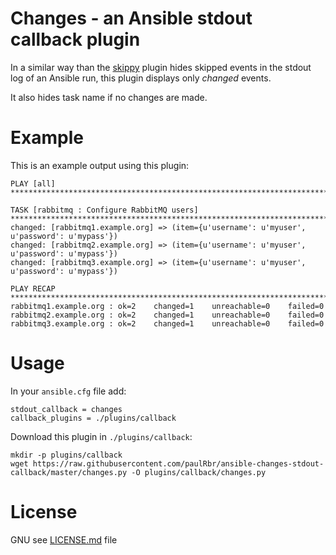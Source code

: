 Changes - an Ansible stdout callback plugin
==

In a similar way than the [skippy](https://github.com/ansible/ansible/blob/devel/lib/ansible/plugins/callback/skippy.py) plugin hides skipped events in the stdout log of an Ansible run, this plugin displays only *changed* events.

It also hides task name if no changes are made.

Example
===

This is an example output using this plugin:
```
PLAY [all] ***********************************************************************************************************

TASK [rabbitmq : Configure RabbitMQ users] ***************************************************************************
changed: [rabbitmq1.example.org] => (item={u'username': u'myuser', u'password': u'mypass'})
changed: [rabbitmq2.example.org] => (item={u'username': u'myuser', u'password': u'mypass'})
changed: [rabbitmq3.example.org] => (item={u'username': u'myuser', u'password': u'mypass'})

PLAY RECAP ***********************************************************************************************************
rabbitmq1.example.org : ok=2    changed=1    unreachable=0    failed=0
rabbitmq2.example.org : ok=2    changed=1    unreachable=0    failed=0
rabbitmq3.example.org : ok=2    changed=1    unreachable=0    failed=0
```

Usage
===

In your `ansible.cfg` file add:

```
stdout_callback = changes
callback_plugins = ./plugins/callback
```

Download this plugin in `./plugins/callback`:
```
mkdir -p plugins/callback
wget https://raw.githubusercontent.com/paulRbr/ansible-changes-stdout-callback/master/changes.py -O plugins/callback/changes.py
```

License
===

GNU see [LICENSE.md](https://github.com/paulRbr/ansible-changes-stdout-callback/blob/master/LICENSE.md) file
